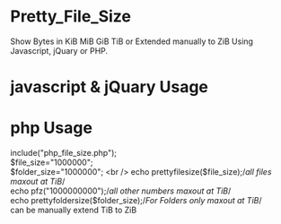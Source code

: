 # Pretty_File_Size
Show Bytes in KiB MiB GiB TiB or Extended manually to ZiB Using Javascript, jQuary or PHP.

# javascript & jQuary Usage
<script src="js_pretty_size.js">
js_size("1024");
</script>

# php Usage
include("php_file_size.php"); <br />
$file_size="1000000"; <br />
$folder_size="1000000"; <br />
echo prettyfilesize($file_size);/*all files  maxout at TiB*/ <br />
echo pfz("1000000000");/*all other numbers  maxout at TiB*/ <br />
echo prettyfoldersize($folder_size);/*For Folders only  maxout at TiB*/ <br />
can be manually extend TiB to ZiB <br />
